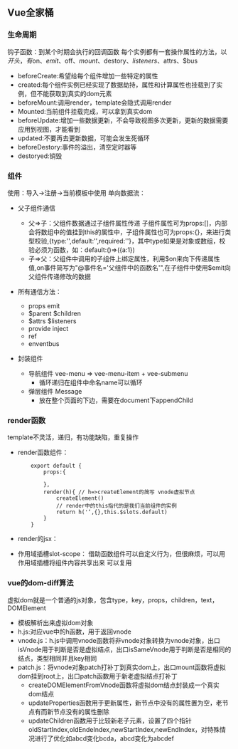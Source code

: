 ## Vue全家桶

### 生命周期
钩子函数：到某个时期会执行的回调函数
每个实例都有一套操作属性的方法，以$开头，有$on、$emit、$off、$mount、$destory、$listeners、$attrs、$bus
- beforeCreate:希望给每个组件增加一些特定的属性
- created:每个组件实例已经实现了数据劫持，属性和计算属性也挂载到了实例，但不能获取到真实的dom元素
- beforeMount:调用render，template会隐式调用render
- Mounted:当前组件挂载完成，可以拿到真实dom
- beforeUpdate:增加一些数据更新，不会导致视图多次更新，更新的数据需要应用到视图，才能看到
- updated:不要再去更新数据，可能会发生死循环
- beforeDestory:事件的溢出，清空定时器等
- destoryed:销毁

### 组件
使用：导入->注册->当前模板中使用
单向数据流：
- 父子组件通信
    - 父=>子：父组件数据通过子组件属性传递 子组件属性可为props:[]，内部会将数组中的值挂到this的属性中，子组件属性也可为props:{}，来进行类型校验,{type:'',default:'',required:''}，其中type如果是对象或数组，校验必须为函数，如：default:()=>({a:1})
    - 子=>父：父组件中调用的子组件上绑定属性，利用$on来向下传递属性值,on事件简写为"@事件名='父组件中的函数名'",在子组件中使用$emit向父组件传递修改的数据

- 所有通信方法：
    - props emit
    - $parent $children
    - $attrs $listeners
    - provide inject
    - ref
    - enventbus

- 封装组件
    - 导航组件 vee-menu => vee-menu-item + vee-submenu
        - 循环递归在组件中命名name可以循环
    - 弹层组件 Message
        - 放在整个页面的下边，需要在document下appendChild

### render函数
template不灵活，递归，有功能缺陷，重复操作
- render函数组件：
    ```
        export default {
            props:{

            },
            render(h){ // h=>createElement的简写 vnode虚拟节点
                createElement()
                // render中的this指代的是我们当前组件的实例
                return h('‘,{},this.$slots.default)
            }
        }
    ```

- render的jsx：

- 作用域插槽slot-scope：
借助函数组件可以自定义行为，但很麻烦，可以用作用域插槽将组件内容共享出来 可以复用

### vue的dom-diff算法
虚拟dom就是一个普通的js对象，包含type，key，props，children，text，DOMElement
- 模板解析出来虚拟dom对象
- h.js:对应vue中的h函数，用于返回vnode
- vnode.js：h.js中调用vnode函数将非vnode对象转换为vnode对象，出口isVnode用于判断是否是虚拟结点，出口isSameVnode用于判断是否是相同的结点，类型相同并且key相同
- patch.js：将vnode对象patch打补丁到真实dom上，出口mount函数将虚拟dom挂到root上，出口patch函数用于新老虚拟结点打补丁
    - createDOMElementFromVnode函数将虚拟dom结点封装成一个真实dom结点
    - updateProperties函数用于更新属性，新节点中没有的属性置为空，老节点有而新节点没有的属性删除
    - updateChildren函数用于比较新老子元素，设置了四个指针oldStartIndex,oldEndeIndex,newStartIndex,newEndIndex，对特殊情况进行了优化如abcd变化bcda，abcd变化为abcdef